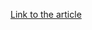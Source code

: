 [Link to the article](https://cybersecuritynews.com/lazarus-group-infostealer-malwares-attacking-developers/)

